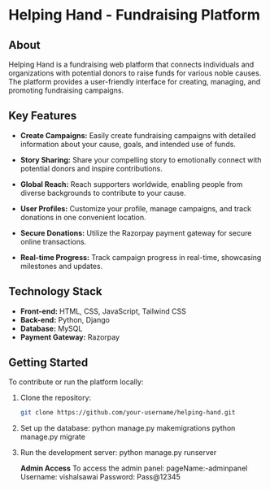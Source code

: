 # Helping Hand - Fundraising Platform

## About

Helping Hand is a fundraising web platform that connects individuals and organizations with potential donors to raise funds for various noble causes. The platform provides a user-friendly interface for creating, managing, and promoting fundraising campaigns.

## Key Features

- **Create Campaigns:** Easily create fundraising campaigns with detailed information about your cause, goals, and intended use of funds.

- **Story Sharing:** Share your compelling story to emotionally connect with potential donors and inspire contributions.

- **Global Reach:** Reach supporters worldwide, enabling people from diverse backgrounds to contribute to your cause.

- **User Profiles:** Customize your profile, manage campaigns, and track donations in one convenient location.

- **Secure Donations:** Utilize the Razorpay payment gateway for secure online transactions.

- **Real-time Progress:** Track campaign progress in real-time, showcasing milestones and updates.

## Technology Stack

- **Front-end:** HTML, CSS, JavaScript, Tailwind CSS
- **Back-end:** Python, Django
- **Database:** MySQL
- **Payment Gateway:** Razorpay

## Getting Started

To contribute or run the platform locally:

1. Clone the repository:
   ```bash
   git clone https://github.com/your-username/helping-hand.git
   
2. Set up the database:
   python manage.py makemigrations
   python manage.py migrate

3. Run the development server:
    python manage.py runserver


    **Admin Access**
To access the admin panel: pageName:-adminpanel
Username: vishalsawai
Password: Pass@12345
   




